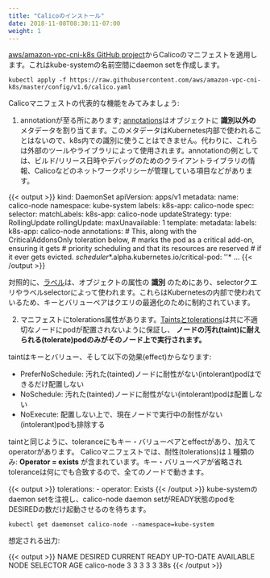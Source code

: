 ```yaml
---
title: "Calicoのインストール"
date: 2018-11-08T08:30:11-07:00
weight: 1
---
```


<!--
Apply the Calico manifest from the [aws/amazon-vpc-cni-k8s GitHub project](https://github.com/aws/amazon-vpc-cni-k8s). This creates the daemon sets in the kube-system namespace.
-->
[aws/amazon-vpc-cni-k8s GitHub project](https://github.com/aws/amazon-vpc-cni-k8s)からCalicoのマニフェストを適用します。これはkube-systemの名前空間にdaemon setを作成します。

<!--
```
kubectl apply -f https://raw.githubusercontent.com/aws/amazon-vpc-cni-k8s/master/config/v1.6/calico.yaml
```
Let's go over few key features of the Calico manifest:
-->
```
kubectl apply -f https://raw.githubusercontent.com/aws/amazon-vpc-cni-k8s/master/config/v1.6/calico.yaml
```
Calicoマニフェストの代表的な機能をみてみましょう:

<!--
1) We see an annotation throughout; [annotations](https://kubernetes.io/docs/concepts/overview/working-with-objects/annotations/) are a way to attach **non-identifying** metadata to objects. This metadata is not used internally by Kubernetes, so they cannot be used to identify within k8s. Instead, they are used by external tools and libraries. Examples of annotations include build/release timestamps, client library information for debugging, or fields managed by a network policy like Calico in this case.
-->
1)  annotationが至る所にあります;  [annotations](https://kubernetes.io/docs/concepts/overview/working-with-objects/annotations/)はオブジェクトに **識別以外の** メタデータを割り当てます。このメタデータはKubernetes内部で使われることはないので、k8s内での識別に使うことはできません。代わりに、これらは外部のツールやライブラリによって使用されます。annotationの例としては、ビルド/リリース日時やデバッグのためのクライアントライブラリの情報、Calicoなどのネットワークポリシーが管理している項目などがあります。

{{< output >}}
kind: DaemonSet
apiVersion: apps/v1
metadata:
  name: calico-node
  namespace: kube-system
  labels:
    k8s-app: calico-node
spec:
  selector:
    matchLabels:
      k8s-app: calico-node
  updateStrategy:
    type: RollingUpdate
    rollingUpdate:
      maxUnavailable: 1
  template:
    metadata:
      labels:
        k8s-app: calico-node
      annotations:
        # This, along with the CriticalAddonsOnly toleration below,
        # marks the pod as a critical add-on, ensuring it gets
        # priority scheduling and that its resources are reserved
        # if it ever gets evicted.
        *scheduler**.alpha.kubernetes.io/critical-pod: ''*
        ...
{{< /output >}}
<!--
In contrast, [Labels](https://kubernetes.io/docs/concepts/overview/working-with-objects/labels/#label-selectors) in Kubernetes are intended to be used to specify **identifying** attributes for objects. They are used by selector queries or with label selectors. Since they are used internally by Kubernetes the structure of keys and values is constrained, to optimize queries.
-->
対照的に、[ラベル](https://kubernetes.io/docs/concepts/overview/working-with-objects/labels/#label-selectors)は、オブジェクトの属性の **識別** のためにあり、selectorクエリやラベルselectorによって使われます。これらはKubernetesの内部で使われているため、キーとバリューペアはクエリの最適化のために制約されています。

<!--
2) We see that the manifest has a tolerations attribute. [Taints and tolerations](https://kubernetes.io/docs/concepts/configuration/taint-and-toleration/) work together to ensure pods are not scheduled onto inappropriate nodes. Taints are applied to nodes, and the **only pods that can tolerate the taint are allowed to run on those nodes.** 
-->
2) マニフェストにtolerations属性があります。[Taintsとtolerations](https://kubernetes.io/docs/concepts/configuration/taint-and-toleration/)は共に不適切なノードにpodが配置されないように保証し、 **ノードの汚れ(taint)に耐えられる(tolerate)podのみがそのノード上で実行されます。**

<!--
A taint consists of a key, a value for it and an effect, which can be:
-->
taintはキーとバリュー、そして以下の効果(effect)からなります:

<!--
* PreferNoSchedule: Prefer not to schedule intolerant pods to the tainted node
* NoSchedule: Do not schedule intolerant pods to the tainted node
* NoExecute: In addition to not scheduling, also evict intolerant pods that are already running on the node.
-->
* PreferNoSchedule: 汚れた(tainted)ノードに耐性がない(intolerant)podはできるだけ配置しない
* NoSchedule: 汚れた(tainted)ノードに耐性がない(intolerant)podは配置しない
* NoExecute: 配置しない上で、現在ノードで実行中の耐性がない(intolerant)podも排除する
    
<!--
Like taints, tolerations also have a key value pair and an effect, with the addition of operator.
Here in the Calico manifest, we see tolerations has just one attribute: **Operator = exists**. This means the key value pair is omitted and the toleration will match any taint, ensuring it runs on all nodes.
-->
taintと同じように、toleranceにもキー・バリューペアとeffectがあり、加えてoperatorがあります。
Calicoマニフェストでは、耐性(tolerations)は１種類のみ: **Operator = exists** が含まれています。キー・バリューペアが省略されtoleranceは何にでも合致するので、全てのノードで動きます。

<!--
{{< output >}}
 tolerations:
      - operator: Exists
{{< /output >}}
Watch the kube-system daemon sets and wait for the calico-node daemon set to have the DESIRED number of pods in the READY state.
-->
{{< output >}}
 tolerations:
      - operator: Exists
{{< /output >}}
kube-systemのdaemon setを注視し、calico-node  daemon setがREADY状態のpodをDESIREDの数だけ起動させるのを待ちます。

<!--
```
kubectl get daemonset calico-node --namespace=kube-system
```
Expected Output:
-->
```
kubectl get daemonset calico-node --namespace=kube-system
```
想定される出力:

{{< output >}}
NAME          DESIRED   CURRENT   READY   UP-TO-DATE   AVAILABLE   NODE SELECTOR   AGE
calico-node   3         3         3       3            3           <none>          38s
{{< /output >}}





